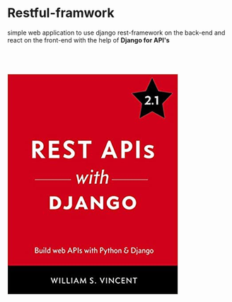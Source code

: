 # Restful-framwork                                                                                                                                                                                                                                                                                                       
 
simple web application to use django rest-framework on the back-end and react on the front-end
with the help of **Django for API's**    
<br/><br/><br/><br/>
![Django Book](django.jpg)
